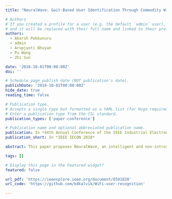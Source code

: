 ```yaml
---
title: "NeuralWave: Gait-Based User Identification Through Commodity WiFi and Deep Learning"

# Authors
# If you created a profile for a user (e.g. the default `admin` user), write the username (folder name) here
# and it will be replaced with their full name and linked to their profile.
authors:
  - Akarsh Pokkunuru
  - admin
  - Arupjyoti Bhuyan
  - Pu Wang
  - Zhi Sun

date: '2018-10-01T00:00:00Z'
doi: ''

# Schedule page publish date (NOT publication's date).
publishDate: '2018-10-01T00:00:00Z'
hide_date: true
reading_time: false

# Publication type.
# Accepts a single type but formatted as a YAML list (for Hugo requirements).
# Enter a publication type from the CSL standard.
publication_types: ['paper-conference']

# Publication name and optional abbreviated publication name.
publication: In *44th Annual Conference of the IEEE Industrial Electronics Society (IEEE IECON 2018)*
publication_short: In *IEEE IECON 2018*

abstract: This paper proposes NeuralWave, an intelligent and non-intrusive user identification system based on human gait biometrics extracted from WiFi signals. In particular, the channel state information (CSI)measurements are first collected from commodity WiFi devices. Then, a collection of data preprocessing schemes are applied to sanitize and calibrate the noisy and erroneous CSI data samples to manifest and augment the gait-induced radio-frequency (RF)signatures. Next, a 23-layer deep convolutional neural network, namely RadioNet, is developed to automatically learn the salient features from the preprocessed CSI data samples. The extracted features constitute a latent representation for the gait biometric that is discriminative enough to distinguish one person from another. Using the latent biometric representation, a softmax multi-class classifier is adopted to achieve accurate user identification. Extensive experiments in a typical indoor environment are conducted to show the effectiveness of our system. In particular, NeuralWave can achieve 87.76 ± 2.14% user identification accuracy for a group of 24 people. To the best of our knowledge, NeuralWave is the first in the literature to exploit deep learning for feature extraction and classification of physiological and behavioral gait biometrics embedded in CSI signals from commodity WiFi.

tags: []

# Display this page in the Featured widget?
featured: false

url_pdf: 'https://ieeexplore.ieee.org/document/8591820'
url_code: 'https://github.com/kdkalvik/WiFi-user-recognition'

---
```

